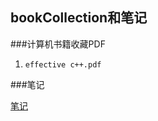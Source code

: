 ## bookCollection和笔记
###计算机书籍收藏PDF

1. `effective c++.pdf`

###笔记

[笔记](https://github.com/bloodycoder/bookCollection/blob/master/notes/readMe.md)
